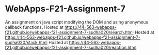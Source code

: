 # WebApps-F21-Assignment-7
An assignment on java script modifying the DOM and using anonymous callback functions.
Hosted at https://44-563-webapps-f21.github.io/webapps-f21-assignment-7-sudha020/search.html
Hosted at https://44-563-webapps-f21.github.io/webapps-f21-assignment-7-sudha020/stack.html
Hosted at https://44-563-webapps-f21.github.io/webapps-f21-assignment-7-sudha020/reaction.html
